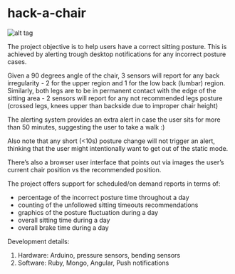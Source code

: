 # hack-a-chair
![alt tag](http://i65.tinypic.com/aph4qg.jpg)

The project objective is to help users have a correct sitting posture. This is achieved by alerting trough desktop notifications for any incorrect posture cases.

Given a 90 degrees angle of the chair, 3 sensors will report for any back irregularity - 2 for the upper region and 1 for the low back (lumbar) region.
Similarly, both legs are to be in permanent contact with the edge of the sitting area - 2 sensors will report for any not recommended legs posture (crossed legs, knees upper than backside due to improper chair height)

The alerting system provides an extra alert in case the user sits for more than 50 minutes, suggesting the user to take a walk :)

Also note that any short (<10s) posture change will not trigger an alert, thinking that the user might intentionally want to get out of the static mode.

There’s also a browser user interface that points out via images the user’s current chair position vs the recommended position.

The project offers support for scheduled/on demand reports in terms of:
- percentage of the incorrect posture time throughout a day
- counting of the unfollowed sitting timeouts recommendations
- graphics of the posture fluctuation during a day
- overall sitting time during a day
- overall brake time during a day

Development details:

1. Hardware: Arduino, pressure sensors, bending sensors
2. Software: Ruby, Mongo, Angular, Push notifications
